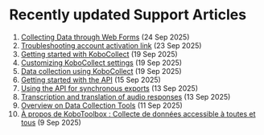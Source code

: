 # Recently updated Support Articles

<!--This page is auto generated using the `scripts/last-updated.py` script, do not update manually-->
1. [Collecting Data through Web Forms](data_through_webforms.md) (24 Sep 2025)
1. [Troubleshooting account activation link](activation_link.md) (23 Sep 2025)
1. [Getting started with KoboCollect](kobocollect_on_android_latest.md) (19 Sep 2025)
1. [Customizing KoboCollect settings](kobocollect_settings.md) (19 Sep 2025)
1. [Data collection using KoboCollect](data_collection_kobocollect.md) (19 Sep 2025)
1. [Getting started with the API](api.md) (15 Sep 2025)
1. [﻿Using the API for synchronous exports](synchronous_exports.md) (13 Sep 2025)
1. [Transcription and translation of audio responses](transcription-translation.md) (13 Sep 2025)
1. [Overview on Data Collection Tools](data-collection-tools.md) (11 Sep 2025)
1. [À propos de KoboToolbox : Collecte de données accessible à toutes et tous](about_kobotoolbox_fr.md) (9 Sep 2025)
